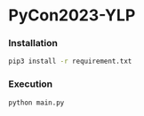 # PyCon2023-YLP

### Installation

```bash
pip3 install -r requirement.txt
```

### Execution

```bash
python main.py
```

